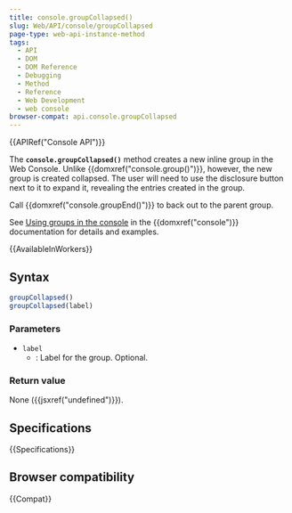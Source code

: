```yaml
---
title: console.groupCollapsed()
slug: Web/API/console/groupCollapsed
page-type: web-api-instance-method
tags:
  - API
  - DOM
  - DOM Reference
  - Debugging
  - Method
  - Reference
  - Web Development
  - web console
browser-compat: api.console.groupCollapsed
---
```


{{APIRef("Console API")}}

The **`console.groupCollapsed()`** method creates a new inline group in the Web Console. Unlike {{domxref("console.group()")}},
however, the new group is created collapsed. The user will need to use the disclosure
button next to it to expand it, revealing the entries created in the group.

Call {{domxref("console.groupEnd()")}} to back out to the parent group.

See [Using groups in the console](/en-US/docs/Web/API/console#using_groups_in_the_console) in the {{domxref("console")}} documentation for details and
examples.

{{AvailableInWorkers}}

## Syntax

```js
groupCollapsed()
groupCollapsed(label)
```

### Parameters

- `label`
  - : Label for the group. Optional.

### Return value

None ({{jsxref("undefined")}}).

## Specifications

{{Specifications}}

## Browser compatibility

{{Compat}}
